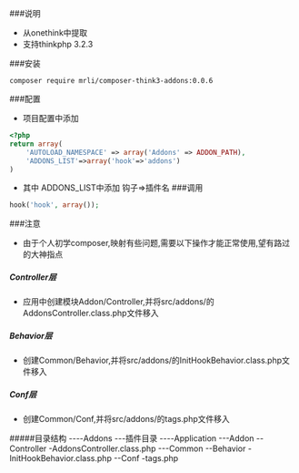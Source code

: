 ###说明

- 从onethink中提取
- 支持thinkphp 3.2.3

###安装
```shell
composer require mrli/composer-think3-addons:0.0.6
```
###配置
- 项目配置中添加
```php
<?php
return array(
	'AUTOLOAD_NAMESPACE' => array('Addons' => ADDON_PATH), 
	'ADDONS_LIST'=>array('hook'=>'addons')
)
```
- 其中 ADDONS_LIST中添加  钩子=>插件名
###调用
```php
hook('hook', array());
```
###注意
- 由于个人初学composer,映射有些问题,需要以下操作才能正常使用,望有路过的大神指点
##### Controller层
- 应用中创建模块Addon/Controller,并将src/addons/的AddonsController.class.php文件移入
##### Behavior层
- 创建Common/Behavior,并将src/addons/的InitHookBehavior.class.php文件移入
##### Conf层
- 创建Common/Conf,并将src/addons/的tags.php文件移入

#####目录结构
    ----Addons
    ---插件目录
    ----Application
    ---Addon
    --Controller
    -AddonsController.class.php
    ---Common
    --Behavior
    -InitHookBehavior.class.php
    --Conf
    -tags.php